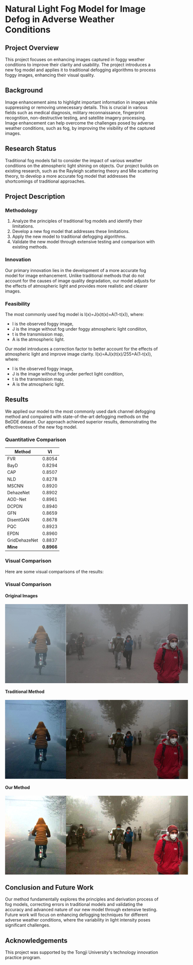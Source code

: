 # Natural Light Fog Model for Image Defog in Adverse Weather Conditions

## Project Overview

This project focuses on enhancing images captured in foggy weather conditions to improve their clarity and usability. The project introduces a new fog model and applies it to traditional defogging algorithms to process foggy images, enhancing their visual quality.

## Background

Image enhancement aims to highlight important information in images while suppressing or removing unnecessary details. This is crucial in various fields such as medical diagnosis, military reconnaissance, fingerprint recognition, non-destructive testing, and satellite imagery processing. Image enhancement can help overcome the challenges posed by adverse weather conditions, such as fog, by improving the visibility of the captured images.

## Research Status

Traditional fog models fail to consider the impact of various weather conditions on the atmospheric light shining on objects. Our project builds on existing research, such as the Rayleigh scattering theory and Mie scattering theory, to develop a more accurate fog model that addresses the shortcomings of traditional approaches.

## Project Description

### Methodology

1. Analyze the principles of traditional fog models and identify their limitations.
2. Develop a new fog model that addresses these limitations.
3. Apply the new model to traditional defogging algorithms.
4. Validate the new model through extensive testing and comparison with existing methods.

### Innovation

Our primary innovation lies in the development of a more accurate fog model for image enhancement. Unlike traditional methods that do not account for the causes of image quality degradation, our model adjusts for the effects of atmospheric light and provides more realistic and clearer images.

### Feasibility

The most commonly used fog model is I(x)=J(x)t(x)+A(1-t(x)), where:
- I is the observed foggy image,
- J is the image without fog under foggy atmospheric light condiiton,
- t is the transmission map,
- A is the atmospheric light.

Our model introduces a correction factor to better account for the effects of atmospheric light and improve image clarity. I(x)=AJ(x)t(x)/255+A(1-t(x)), 
where:
- I is the observed foggy image,
- J is the image without fog under perfect light condition,
- t is the transmission map,
- A is the atmospheric light.

## Results

We applied our model to the most commonly used dark channel defogging method and compaired with state-of-the-art defogging methods on the BeDDE dataset. Our approach achieved superior results, demonstrating the effectiveness of the new fog model.

### Quantitative Comparison

| Method        | VI    |
|---------------|-------|
| FVR           | 0.8054|
| BayD          | 0.8294|
| CAP           | 0.8507|
| NLD           | 0.8278|
| MSCNN         | 0.8920|
| DehazeNet     | 0.8902|
| AOD-Net       | 0.8961|
| DCPDN         | 0.8940|
| GFN           | 0.8659|
| DisentGAN     | 0.8678|
| PQC           | 0.8923|
| EPDN          | 0.8960|
| GridDehazeNet | 0.8837|
| **Mine**      | **0.8966** |

### Visual Comparison

Here are some visual comparisons of the results:

### Visual Comparison

#### Original Images

<div style="display: flex; flex-direction: row;">
  <img src="VisualComparison/Original1.png" alt="Original Image1" width="200"/>
  <img src="VisualComparison/Original2.png" alt="Original Image2" width="400"/>
</div>

#### Traditional Method

<div style="display: flex; flex-direction: row;">
  <img src="VisualComparison/DarkChannel1.png" alt="DarkChannel1" width="200"/>
  <img src="VisualComparison/DarkChannel2.png" alt="DarkChannel2" width="400"/>
</div>

#### Our Method

<div style="display: flex; flex-direction: row;">
  <img src="VisualComparison/Mine1.png" alt="Mine1" width="200"/>
  <img src="VisualComparison/Mine2.png" alt="Mine2" width="400"/>
</div>


## Conclusion and Future Work

Our method fundamentally explores the principles and derivation process of fog models, correcting errors in traditional models and validating the accuracy and advanced nature of our new model through extensive testing. Future work will focus on enhancing defogging techniques for different adverse weather conditions, where the variability in light intensity poses significant challenges.

## Acknowledgements

This project was supported by the Tongji University's technology innovation practice program.